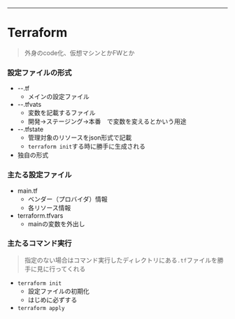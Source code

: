 ---
# Terraform
> 外身のcode化、仮想マシンとかFWとか
### 設定ファイルの形式
* --.tf
  * メインの設定ファイル
* --.tfvats
  * 変数を記載するファイル
  * 開発->ステージング->本番　で変数を変えるとかいう用途
* --.tfstate
  * 管理対象のリソースをjson形式で記載
  * `terraform init`する時に勝手に生成される
* 独自の形式
### 主たる設定ファイル
* main.tf
  * ベンダー（プロバイダ）情報
  * 各リソース情報
* terraform.tfvars
  * mainの変数を外出し
### 主たるコマンド実行
> 指定のない場合はコマンド実行したディレクトリにある`.tf`ファイルを勝手に見に行ってくれる
* `terraform init`
  * 設定ファイルの初期化
  * はじめに必ずする
* `terraform apply`

